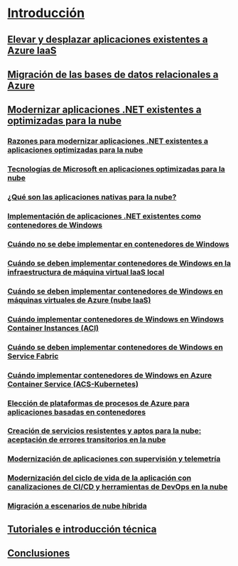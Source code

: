 # [Introducción](index.md)
## [Elevar y desplazar aplicaciones existentes a Azure IaaS](lift-and-shift-existing-apps-azure-iaas.md)
## [Migración de las bases de datos relacionales a Azure](migrate-your-relational-databases-to-azure.md)
## [Modernizar aplicaciones .NET existentes a optimizadas para la nube](./modernize-existing-apps-to-cloud-optimized/index.md)
### [Razones para modernizar aplicaciones .NET existentes a aplicaciones optimizadas para la nube](./modernize-existing-apps-to-cloud-optimized/reasons-to-modernize-existing-net-apps-to-cloud-optimized-applications.md)
### [Tecnologías de Microsoft en aplicaciones optimizadas para la nube](./modernize-existing-apps-to-cloud-optimized/microsoft-technologies-in-cloud-optimized-applications.md)
### [¿Qué son las aplicaciones nativas para la nube?](./modernize-existing-apps-to-cloud-optimized/what-about-cloud-native-applications.md)
### [Implementación de aplicaciones .NET existentes como contenedores de Windows](./modernize-existing-apps-to-cloud-optimized/deploy-existing-net-apps-as-windows-containers.md)
### [Cuándo no se debe implementar en contenedores de Windows](./modernize-existing-apps-to-cloud-optimized/when-not-to-deploy-to-windows-containers.md)
### [Cuándo se deben implementar contenedores de Windows en la infraestructura de máquina virtual IaaS local](./modernize-existing-apps-to-cloud-optimized/when-to-deploy-windows-containers-in-your-on-premises-iaas-vm-infrastructure.md)
### [Cuándo se deben implementar contenedores de Windows en máquinas virtuales de Azure (nube IaaS)](./modernize-existing-apps-to-cloud-optimized/when-to-deploy-windows-containers-to-azure-vms-iaas-cloud.md)
### [Cuándo implementar contenedores de Windows en Windows Container Instances (ACI)](./modernize-existing-apps-to-cloud-optimized/when-to-deploy-windows-containers-to-azure-container-instances-ACI.md)
### [Cuándo se deben implementar contenedores de Windows en Service Fabric](./modernize-existing-apps-to-cloud-optimized/when-to-deploy-windows-containers-to-service-fabric.md)
### [Cuándo implementar contenedores de Windows en Azure Container Service (ACS-Kubernetes)](./modernize-existing-apps-to-cloud-optimized/when-to-deploy-windows-containers-to-azure-container-service-kubernetes.md)
### [Elección de plataformas de procesos de Azure para aplicaciones basadas en contenedores](./modernize-existing-apps-to-cloud-optimized/choosing-azure-compute-options-for-container-based-applications.md)
### [Creación de servicios resistentes y aptos para la nube: aceptación de errores transitorios en la nube](./modernize-existing-apps-to-cloud-optimized/build-resilient-services-ready-for-the-cloud-embrace-transient-failures-in-the-cloud.md)
### [Modernización de aplicaciones con supervisión y telemetría](./modernize-existing-apps-to-cloud-optimized/modernize-your-apps-with-monitoring-and-telemetry.md)
### [Modernización del ciclo de vida de la aplicación con canalizaciones de CI/CD y herramientas de DevOps en la nube](./modernize-existing-apps-to-cloud-optimized/modernize-your-apps-lifecycle-with-ci-cd-pipelines-and-devops-tools-in-the-cloud.md)
### [Migración a escenarios de nube híbrida](./modernize-existing-apps-to-cloud-optimized/migrate-to-hybrid-cloud-scenarios.md)
## [Tutoriales e introducción técnica](walkthroughs-technical-get-started-overview.md)
## [Conclusiones](conclusions.md)
